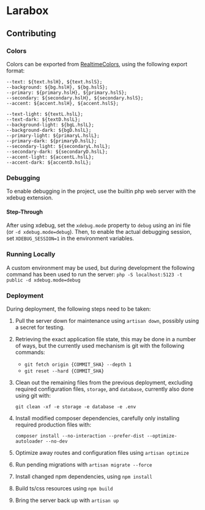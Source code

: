 # Larabox

## Contributing

### Colors

Colors can be exported from [RealtimeColors](https://www.realtimecolors.com), using the following export format:
```
--text: ${text.hslH}, ${text.hslS};
--background: ${bg.hslH}, ${bg.hslS};
--primary: ${primary.hslH}, ${primary.hslS};
--secondary: ${secondary.hslH}, ${secondary.hslS};
--accent: ${accent.hslH}, ${accent.hslS};

--text-light: ${textL.hslL};
--text-dark: ${textD.hslL};
--background-light: ${bgL.hslL};
--background-dark: ${bgD.hslL};
--primary-light: ${primaryL.hslL};
--primary-dark: ${primaryD.hslL};
--secondary-light: ${secondaryL.hslL};
--secondary-dark: ${secondaryD.hslL};
--accent-light: ${accentL.hslL};
--accent-dark: ${accentD.hslL};
```

### Debugging
To enable debugging in the project, use the builtin php web server with the xdebug extension.

#### Step-Through
After using xdebug, set the `xdebug.mode` property to `debug` using an ini file (or `-d xdebug.mode=debug`).
Then, to enable the actual debugging session, set `XDEBUG_SESSION=1` in the environment variables.

### Running Locally
A custom environment may be used, but during development the following command has been used to run the server:
`php -S localhost:5123 -t public -d xdebug.mode=debug`

### Deployment
During deployment, the following steps need to be taken:

1. Pull the server down for maintenance using `artisan down`, possibly using a secret for testing.
2. Retrieving the exact application file state, this may be done in a number of ways, but the currently used mechanism is git with the following commands:
   - `git fetch origin {COMMIT_SHA} --depth 1`
   - `git reset --hard {COMMIT_SHA}`
3. Clean out the remaining files from the previous deployment, excluding required configuration files, `storage`, and `database`, currently also done using git with:
   
    `git clean -xf -e storage -e database -e .env`
4. Install modified composer dependencies, carefully only installing required production files with:

    `composer install --no-interaction --prefer-dist --optimize-autoloader --no-dev`
5. Optimize away routes and configuration files using `artisan optimize`
6. Run pending migrations with `artisan migrate --force`
7. Install changed npm dependencies, using `npm install`
8. Build ts/css resources using `npm build`
9. Bring the server back up with `artisan up`
